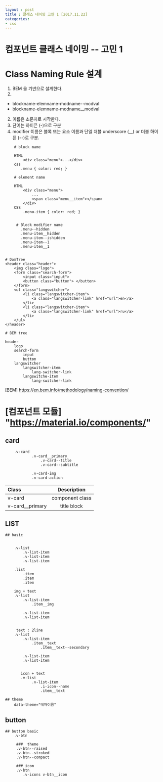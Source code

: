 ```yaml
---
layout : post
title : 클래스 네이밍 고민 1 [2017.11.22]
categories: 
- css
---
```



# 컴포넌트 클래스 네이밍 -- 고민 1  


# Class Naming Rule 설계


1. BEM 을 기반으로 설계한다.
2.  
- blockname-elemname-modname--modval
- blockname-elemname-modname__modval

2. 이름은 소문자로 시작한다. 
3. 단어는 하이픈 (-)으로 구분
4. modifier 이름은 블록 또는 요소 이름과 단일 더블 underscore (__) or 더블 하이픈 (--)로 구분.

~~~
    # block name
    
    HTML
        <div class="menu">...</div>
    css
       .menu { color: red; }
    
    # element name 
    
    HTML
        <div class="menu"> 
            ...
            <span class="menu__item"></span>
        </div> 
    CSS
        .menu-item { color: red; }


     # Block modifier name
       .menu--hidden
       .menu-item__hidden
       .menu-item--ishidden
       .menu-item--1
       .menu-item__1
    
~~~


~~~
# DomTree
<header class="header"> 
    <img class="logo"> 
    <form class="search-form"> 
        <input class="input"> 
        <button class="button"> </button> 
    </form>
    <ul class="langswitcher"> 
        <li class="langswitcher-item"> 
            <a class="langswitcher-link" href="url">en</a> 
        </li> 
        <li class="langswitcher-item"> 
            <a class="langswitcher-link" href="url">ru</a> 
        </li> 
    </ul> 
</header>

# BEM tree

header 
    logo 
    search-form 
        input
        button
    langswitcher 
        langswitcher-item 
            lang-switcher-link 
        langswitche-item 
            lang-switcher-link
~~~

[BEM] https://en.bem.info/methodology/naming-convention/

# [컴포넌트 모듈] "https://material.io/components/"

## card 
        .v-card
                .v-card__primary
                    .v-card--title
                    .v-card--subtitle
                
                .v-card-img
                .v-card-action


| Class         | Description    | 
| :------------ | :-----------:  |
| v-card        | component class|
| v-card__primary       |  title block |


## LIST
        
    ## basic   
        

        .v-list
            .v-list-item
            .v-list-item
            .v-list-item

        .list
            .item
            .item
            .item

        img + text 
        .v-list
            .v-list-item
                .item__img

            .v-list-item
            .v-list-item    


         text : 2line  
        .v-list
            .v-list-item
                .item__text
                    .item__text--secondary

            .v-list-item
            .v-list-item   


           icon + text
           .v-list
                .v-list-item 
                    .i-icon--name
                    .item__text

    ## theme
        data-theme="테마이름"



## button
    
    ## button basic 
        .v-btn

         ###  theme
         .v-btn--raised
         .v-btn--stroked
         .v-btn--compact 

         ### icon 
         .v-btn
            .v-icons v-btn__icon

    

